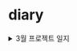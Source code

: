 # diary


<details>
<summary>3월 프로젝트 일지</summary>
<div markdown="1">

<details>
<summary>3월 3일 토이프로젝트 데일리 스크럼 </summary>
<div markdown="1">
오늘 할일   
  
박은지: 지금까지 작업한 파일 업로드   
김성훈: 페이지 로그인 기능 완성하기, ERD 설계 끝내기, 과목 CRUD 만들기     
  
오늘 한것:
  
박은지: header nav 레이아웃 업로드, 로그인/회원가입 기본폼 완성   
김성훈: 페이지 로그인 기능 완성, ERD 초기설계 완료, 과목 CRUD 완료, MSA 아키텍쳐 구조 파악하기   
  
당일회고: 
 
박은지: 작성중인 파일들을 나눠 업로드해놓았는데 깃허브 이슈 사용법을 익힐 수 있었다. 로그인/회원가입 구현시 store에 토큰을 저장하는 법을 공부해야 할 것 같다.   
김성훈: 오늘 내가 목표한 계획을 완수할 수 있어서 좋았다, 그리고 MSA 아키텍쳐 구조에 대해 간단히 공부를 했는데 확실히 차근차근 이해하면서 진행해야 할 거 같다.
</div>
</details>
  <details>
<summary>3월 4일 토이프로젝트 데일리 스크럼 </summary>
<div markdown="1">
오늘 할일   
  
박은지: axios와 vuex로 토큰 저장해 로그인 기능 구현하기, 서브 페이지 컴포넌트 작성   
김성훈: 교수 CRUD 만들기, MSA 아키텍쳐 구조 공부하기    
  
오늘 한것:
  
박은지: 회원가입 토큰 로그인 구현하기 위해 JWT 공부하여 위키 작성   
김성훈: 교수 CRUD 만들기, MSA 아키텍쳐 구조 공부하기
  
당일회고: 
  
  
박은지: JWT와 vue에서 웹 토큰을 관리하는 방법에 대해 간단히 공부할 수 있었다. 일단은 목표했던 로그인 기능 구현하기 중 store로 아이디/비밀번호 관리하게끔만 설정해 놓았다. 추후 API 통신 연결하여 완성하는 것을 1순위로 두고 강의 후 구현해야겠다.   
김성훈:  교수 부분 CRUD를 구현하면서 과목을 넣을까 고민이 되었다. 또한 과목 및 교수 수정 권한을 특정 인물에게만 줄려는 로직을 생각 중인데 컬럼에 값을 하나 추가해서 판별하는게 좋을 거 같다, MSA 아키텍처를 공부하면서 하나하나씩 정리해 나가니까 확실히 이해하는것에 도움이 많이 되는 거 같다.   
</div>
</details>

  <details>
<summary>3월 7일 토이프로젝트 데일리 스크럼 </summary>
<div markdown="1">
오늘 할일   
  
박은지:    
김성훈:    
  
오늘 한것:
  
박은지:   
김성훈: 
  
당일회고: 
 
박은지:    
김성훈: 
</div>
</details>
  <details>
<summary>3월 8일 토이프로젝트 데일리 스크럼 </summary>
<div markdown="1">
오늘 할일   
  
박은지:    
김성훈:   
  
오늘 한것:
  
박은지:   
김성훈: 
  
당일회고: 
 
박은지:   
김성훈: 
</div>
</details>
 <details>
<summary>3월 9일 토이프로젝트 데일리 스크럼 </summary>
<div markdown="1">
오늘 할일   
  
박은지:    
김성훈:   
  
오늘 한것:
  
박은지:   
김성훈: 
  
당일회고: 
 
박은지:   
김성훈: 
</div>
</details>
   <details>
<summary>3월 10일 토이프로젝트 데일리 스크럼 </summary>
<div markdown="1">
오늘 할일   
  
박은지:    
김성훈:   
  
오늘 한것:
  
박은지:   
김성훈: 
  
당일회고: 
 
박은지:   
김성훈: 
</div>
</details>
</div>
</details>
